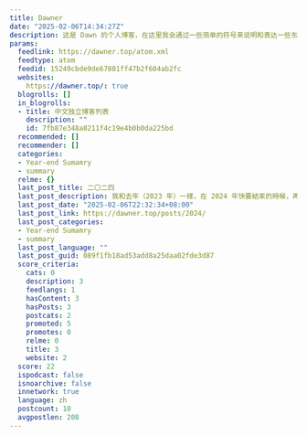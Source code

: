 ```yaml
---
title: Dawner
date: "2025-02-06T14:34:27Z"
description: 这是 Dawn 的个人博客，在这里我会通过一些简单的符号来说明和表达一些东西……
params:
  feedlink: https://dawner.top/atom.xml
  feedtype: atom
  feedid: 15249cbde9de67801ff47b2f604ab2fc
  websites:
    https://dawner.top/: true
  blogrolls: []
  in_blogrolls:
  - title: 中文独立博客列表
    description: ""
    id: 7fb87e348a8211f4c19e4b0b0da225bd
  recommended: []
  recommender: []
  categories:
  - Year-end Sumamry
  - summary
  relme: {}
  last_post_title: 二〇二四
  last_post_description: 我和去年（2023 年）一樣，在 2024 年快要結束的時候，再次回到了廈門。 我帶着一個明確的舊
  last_post_date: "2025-02-06T22:32:34+08:00"
  last_post_link: https://dawner.top/posts/2024/
  last_post_categories:
  - Year-end Sumamry
  - summary
  last_post_language: ""
  last_post_guid: 089f1fb18ad53add8a25daa02fde3d87
  score_criteria:
    cats: 0
    description: 3
    feedlangs: 1
    hasContent: 3
    hasPosts: 3
    postcats: 2
    promoted: 5
    promotes: 0
    relme: 0
    title: 3
    website: 2
  score: 22
  ispodcast: false
  isnoarchive: false
  innetwork: true
  language: zh
  postcount: 10
  avgpostlen: 208
---
```

